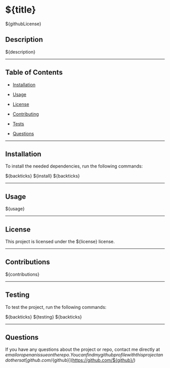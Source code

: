 # **${title}**
${githubLicense}


## **Description**

${description}

---

## **Table of Contents**

* [Installation](#installation)

* [Usage](#usage)

* [License](#license)

* [Contributing](#contributing)

* [Tests](#tests)

* [Questions](#questions)

---

## **Installation**

To install the needed dependencies, run the following commands:

${backticks}
${install} 
${backticks}

---
 
## **Usage**

${usage}

---

## **License**

This project is licensed under the ${license} license.

---

## **Contributions**

${contributions}

---

## **Testing**

To test the project, run the following commands:

${backticks}
${testing}
${backticks}

---

## **Questions**

If you have any questions about the project or repo, contact me directly at ${email} or open an issue on the repo. You can find my github profile with this project and others at [github.com/${github}](https://github.com/${github}/)
